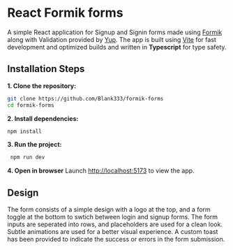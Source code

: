 # React Formik forms

A simple React application for Signup and Signin forms made using [Formik](https://formik.org/) along with Validation provided by [Yup](https://github.com/jquense/yup). The app is built using [Vite](https://vite.dev/) for fast development and optimized builds and written in **Typescript** for type safety.

## Installation Steps

**1. Clone the repository:**

```bash
git clone https://github.com/Blank333/formik-forms
cd formik-forms
```

**2. Install dependencies:**

```bash
npm install
```

**3. Run the project:**

```bash
 npm run dev
```

**4. Open in browser**
Launch [http://localhost:5173](http://localhost:5173) to view the app.

## Design

The form consists of a simple design with a logo at the top, and a form toggle at the bottom to swtich between login and signup forms. The form inputs are seperated into rows, and placeholders are used for a clean look. Subtle animations are used for a better visual experience. A custom toast has been provided to indicate the success or errors in the form submission.
